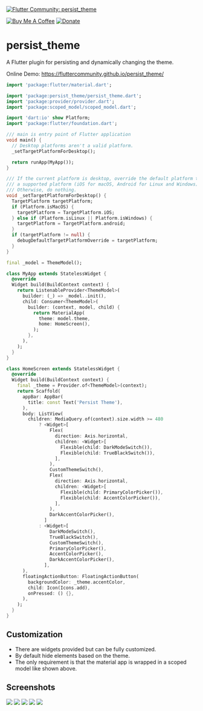 [![Flutter Community: persist_theme](https://fluttercommunity.dev/_github/header/persist_theme)](https://github.com/fluttercommunity/community)

[![Buy Me A Coffee](https://img.shields.io/badge/Donate-Buy%20Me%20A%20Coffee-yellow.svg)](https://www.buymeacoffee.com/rodydavis)
[![Donate](https://img.shields.io/badge/Donate-PayPal-green.svg)](https://www.paypal.com/cgi-bin/webscr?cmd=_s-xclick&hosted_button_id=WSH3GVC49GNNJ)

# persist_theme

A Flutter plugin for persisting and dynamically changing the theme.

Online Demo: https://fluttercommunity.github.io/persist_theme/

``` dart 
import 'package:flutter/material.dart';

import 'package:persist_theme/persist_theme.dart';
import 'package:provider/provider.dart';
import 'package:scoped_model/scoped_model.dart';

import 'dart:io' show Platform;
import 'package:flutter/foundation.dart';

/// main is entry point of Flutter application
void main() {
  // Desktop platforms aren't a valid platform.
  _setTargetPlatformForDesktop();

  return runApp(MyApp());
}

/// If the current platform is desktop, override the default platform to
/// a supported platform (iOS for macOS, Android for Linux and Windows).
/// Otherwise, do nothing.
void _setTargetPlatformForDesktop() {
  TargetPlatform targetPlatform;
  if (Platform.isMacOS) {
    targetPlatform = TargetPlatform.iOS;
  } else if (Platform.isLinux || Platform.isWindows) {
    targetPlatform = TargetPlatform.android;
  }
  if (targetPlatform != null) {
    debugDefaultTargetPlatformOverride = targetPlatform;
  }
}

final _model = ThemeModel();

class MyApp extends StatelessWidget {
  @override
  Widget build(BuildContext context) {
    return ListenableProvider<ThemeModel>(
      builder: (_) => _model..init(),
      child: Consumer<ThemeModel>(
        builder: (context, model, child) {
          return MaterialApp(
            theme: model.theme,
            home: HomeScreen(),
          );
        },
      ),
    );
  }
}

class HomeScreen extends StatelessWidget {
  @override
  Widget build(BuildContext context) {
    final _theme = Provider.of<ThemeModel>(context);
    return Scaffold(
      appBar: AppBar(
        title: const Text('Persist Theme'),
      ),
      body: ListView(
        children: MediaQuery.of(context).size.width >= 480
            ? <Widget>[
                Flex(
                  direction: Axis.horizontal,
                  children: <Widget>[
                    Flexible(child: DarkModeSwitch()),
                    Flexible(child: TrueBlackSwitch()),
                  ],
                ),
                CustomThemeSwitch(),
                Flex(
                  direction: Axis.horizontal,
                  children: <Widget>[
                    Flexible(child: PrimaryColorPicker()),
                    Flexible(child: AccentColorPicker()),
                  ],
                ),
                DarkAccentColorPicker(),
              ]
            : <Widget>[
                DarkModeSwitch(),
                TrueBlackSwitch(),
                CustomThemeSwitch(),
                PrimaryColorPicker(),
                AccentColorPicker(),
                DarkAccentColorPicker(),
              ],
      ),
      floatingActionButton: FloatingActionButton(
        backgroundColor: _theme.accentColor,
        child: Icon(Icons.add),
        onPressed: () {},
      ),
    );
  }
}


```

## Customization

* There are widgets provided but can be fully customized.
* By default hide elements based on the theme.
* The only requirement is that the material app is wrapped in a scoped model like shown above.

## Screenshots

![](https://github.com/AppleEducate/plugins/blob/master/packages/persist_theme/screenshots/1.png)
![](https://github.com/AppleEducate/plugins/blob/master/packages/persist_theme/screenshots/2.png)
![](https://github.com/AppleEducate/plugins/blob/master/packages/persist_theme/screenshots/3.png)
![](https://github.com/AppleEducate/plugins/blob/master/packages/persist_theme/screenshots/4.png)
![](https://github.com/AppleEducate/plugins/blob/master/packages/persist_theme/screenshots/5.png)
